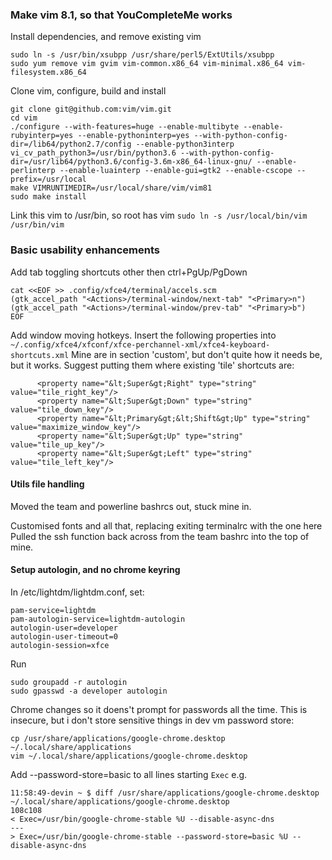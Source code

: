 ### Make vim 8.1, so that YouCompleteMe works
Install dependencies, and remove existing vim
```sudo yum install cscope ncurses ncurses-devel ncurses-libs ncurses-base python-libs ruby-devel python36 python36-pip python36-devel perl perl-devel.x86_64 perl-ExtUtils-CBuilder.noarch perl-ExtUtils-Embed.noarch perl-ExtUtils-XSpp.noarch perl-ExtUtils-XSBuilder.noarch ctags lua lua-devel.x86_64 tcl-devel ctags git luajit
sudo ln -s /usr/bin/xsubpp /usr/share/perl5/ExtUtils/xsubpp
sudo yum remove vim gvim vim-common.x86_64 vim-minimal.x86_64 vim-filesystem.x86_64
```
Clone vim, configure, build and install
```
git clone git@github.com:vim/vim.git
cd vim
./configure --with-features=huge --enable-multibyte --enable-rubyinterp=yes --enable-pythoninterp=yes --with-python-config-dir=/lib64/python2.7/config --enable-python3interp vi_cv_path_python3=/usr/bin/python3.6 --with-python-config-dir=/usr/lib64/python3.6/config-3.6m-x86_64-linux-gnu/ --enable-perlinterp --enable-luainterp --enable-gui=gtk2 --enable-cscope --prefix=/usr/local
make VIMRUNTIMEDIR=/usr/local/share/vim/vim81
sudo make install
```
Link this vim to /usr/bin, so root has vim
`sudo ln -s /usr/local/bin/vim /usr/bin/vim`


### Basic usability enhancements
Add tab toggling shortcuts other then ctrl+PgUp/PgDown
```
cat <<EOF >> .config/xfce4/terminal/accels.scm
(gtk_accel_path "<Actions>/terminal-window/next-tab" "<Primary>n")
(gtk_accel_path "<Actions>/terminal-window/prev-tab" "<Primary>b")
EOF
```

Add window moving hotkeys. Insert the following properties into `~/.config/xfce4/xfconf/xfce-perchannel-xml/xfce4-keyboard-shortcuts.xml`
Mine are in section 'custom', but don't quite how it needs be, but it works. Suggest putting them where existing 'tile' shortcuts are:
```
      <property name="&lt;Super&gt;Right" type="string" value="tile_right_key"/>
      <property name="&lt;Super&gt;Down" type="string" value="tile_down_key"/>
      <property name="&lt;Primary&gt;&lt;Shift&gt;Up" type="string" value="maximize_window_key"/>
      <property name="&lt;Super&gt;Up" type="string" value="tile_up_key"/>
      <property name="&lt;Super&gt;Left" type="string" value="tile_left_key"/>
```

#### Utils file handling
Moved the team and powerline bashrcs out, stuck mine in.

Customised fonts and all that, replacing exiting terminalrc with the one here
Pulled the ssh function back across from the team bashrc into the top of mine.

#### Setup autologin, and no chrome keyring
In /etc/lightdm/lightdm.conf, set:
```
pam-service=lightdm
pam-autologin-service=lightdm-autologin
autologin-user=developer
autologin-user-timeout=0
autologin-session=xfce

```

Run
```
sudo groupadd -r autologin
sudo gpasswd -a developer autologin
```

Chrome changes so it doens't prompt for passwords all the time. This is insecure, but i don't store sensitive things in dev vm password store:
```
cp /usr/share/applications/google-chrome.desktop ~/.local/share/applications
vim ~/.local/share/applications/google-chrome.desktop
```
Add --password-store=basic to all lines starting `Exec`
e.g.
```
11:58:49-devin ~ $ diff /usr/share/applications/google-chrome.desktop ~/.local/share/applications/google-chrome.desktop
108c108
< Exec=/usr/bin/google-chrome-stable %U --disable-async-dns
---
> Exec=/usr/bin/google-chrome-stable --password-store=basic %U --disable-async-dns
```
